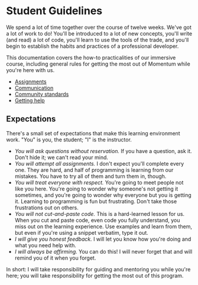 # Student Guidelines

We spend a lot of time together over the course of twelve weeks. We've got a lot of work to do! You'll be introduced to a lot of new concepts, you'll write (and read) a lot of code, you'll learn to use the tools of the trade, and you'll begin to establish the habits and practices of a professional developer.

This documentation covers the how-to practicalities of our immersive course, including general rules for getting the most out of Momentum while you're here with us.

- [Assignments](assignments.md)
- [Communication](communication.md)
- [Community standards](community-standards.md)
- [Getting help](getting-help.md)

## Expectations

There's a small set of expectations that make this learning environment work. "You" is you, the student; "I" is the instructor.

- _You will ask questions without reservation._ If you have a question, ask it. Don't hide it; we can't read your mind.
- _You will attempt all assignments._ I don't expect you'll complete every one. They are hard, and half of programming is learning from our mistakes. You have to try all of them and turn them in, though.
- _You will treat everyone with respect._ You're going to meet people not like you here. You're going to wonder why someone's not getting it sometimes, and you're going to wonder why everyone but you is getting it. Learning to programming is fun but frustrating. Don't take those frustrations out on others.
- _You will not cut-and-paste code._ This is a hard-learned lesson for us. When you cut and paste code, even code you fully understand, you miss out on the learning experience. Use examples and learn from them, but even if you're using a snippet verbatim, type it out.
- _I will give you honest feedback._ I will let you know how you're doing and what you need help with.
- _I will always be affirming._ You can do this! I will never forget that and will remind you of it when you forget.

In short: I will take responsibility for guiding and mentoring you while you're here; you will take responsibility for getting the most out of this program.
